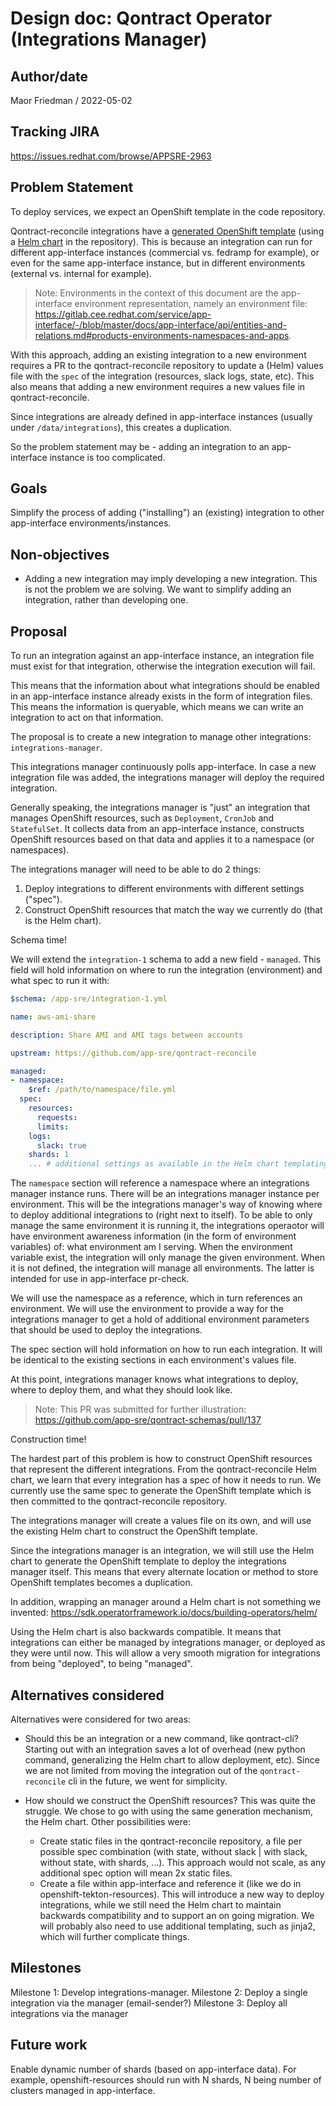 # Design doc: Qontract Operator (Integrations Manager)

## Author/date

Maor Friedman / 2022-05-02

## Tracking JIRA

https://issues.redhat.com/browse/APPSRE-2963

## Problem Statement

To deploy services, we expect an OpenShift template in the code repository.

Qontract-reconcile integrations have a [generated OpenShift template](https://github.com/app-sre/qontract-reconcile/tree/master/openshift) (using a [Helm chart](https://github.com/app-sre/qontract-reconcile/tree/master/helm) in the repository). This is because an integration can run for different app-interface instances (commercial vs. fedramp for example), or even for the same app-interface instance, but in different environments (external vs. internal for example).

> Note: Environments in the context of this document are the app-interface environment representation, namely an environment file: https://gitlab.cee.redhat.com/service/app-interface/-/blob/master/docs/app-interface/api/entities-and-relations.md#products-environments-namespaces-and-apps.

With this approach, adding an existing integration to a new environment requires a PR to the qontract-reconcile repository to update a (Helm) values file with the `spec` of the integration (resources, slack logs, state, etc). This also means that adding a new environment requires a new values file in qontract-reconcile.

Since integrations are already defined in app-interface instances (usually under `/data/integrations`), this creates a duplication.

So the problem statement may be - adding an integration to an app-interface instance is too complicated.

## Goals

Simplify the process of adding ("installing") an (existing) integration to other app-interface environments/instances.

## Non-objectives

* Adding a new integration may imply developing a new integration. This is not the problem we are solving. We want to simplify adding an integration, rather than developing one.

## Proposal

To run an integration against an app-interface instance, an integration file must exist for that integration, otherwise the integration execution will fail.

This means that the information about what integrations should be enabled in an app-interface instance already exists in the form of integration files. This means the information is queryable, which means we can write an integration to act on that information.

The proposal is to create a new integration to manage other integrations: `integrations-manager`.

This integrations manager continuously polls app-interface. In case a new integration file was added, the integrations manager will deploy the required integration.

Generally speaking, the integrations manager is "just" an integration that manages OpenShift resources, such as `Deployment`, `CronJob` and `StatefulSet`. It collects data from an app-interface instance, constructs OpenShift resources based on that data and applies it to a namespace (or namespaces).

The integrations manager will need to be able to do 2 things:
1. Deploy integrations to different environments with different settings ("spec").
2. Construct OpenShift resources that match the way we currently do (that is the Helm chart).

Schema time!

We will extend the `integration-1` schema to add a new field - `managed`. This field will hold information on where to run the integration (environment) and what spec to run it with:
  ```yaml
  $schema: /app-sre/integration-1.yml

  name: aws-ami-share

  description: Share AMI and AMI tags between accounts

  upstream: https://github.com/app-sre/qontract-reconcile

  managed:
  - namespace:
      $ref: /path/to/namespace/file.yml
    spec:
      resources:
        requests:
        limits:
      logs:
        slack: true
      shards: 1
      ... # additional settings as available in the Helm chart templating
  ```

The `namespace` section will reference a namespace where an integrations manager instance runs. There will be an integrations manager instance per environment. This will be the integrations manager's way of knowing where to deploy additional integrations to (right next to itself). To be able to only manage the same environment it is running it, the integrations operaotor will have environment awareness information (in the form of environment variables) of: what environment am I serving. When the environment variable exist, the integration will only manage the given environment. When it is not defined, the integration will manage all environments. The latter is intended for use in app-interface pr-check.

We will use the namespace as a reference, which in turn references an environment. We will use the environment to provide a way for the integrations manager to get a hold of additional environment parameters that should be used to deploy the integrations.

The spec section will hold information on how to run each integration. It will be identical to the existing sections in each environment's values file.

At this point, integrations manager knows what integrations to deploy, where to deploy them, and what they should look like.

> Note: This PR was submitted for further illustration: https://github.com/app-sre/qontract-schemas/pull/137

Construction time!

The hardest part of this problem is how to construct OpenShift resources that represent the different integrations. From the qontract-reconcile Helm chart, we learn that every integration has a spec of how it needs to run. We currently use the same spec to generate the OpenShift template which is then committed to the qontract-reconcile repository.

The integrations manager will create a values file on its own, and will use the existing Helm chart to construct the OpenShift template.

Since the integrations manager is an integration, we will still use the Helm chart to generate the OpenShift template to deploy the integrations manager itself. This means that every alternate location or method to store OpenShift templates becomes a duplication.

In addition, wrapping an manager around a Helm chart is not something we invented: https://sdk.operatorframework.io/docs/building-operators/helm/

Using the Helm chart is also backwards compatible. It means that integrations can either be managed by integrations manager, or deployed as they were until now. This will allow a very smooth migration for integrations from being "deployed", to being "managed".

## Alternatives considered

Alternatives were considered for two areas:

* Should this be an integration or a new command, like qontract-cli?
Starting out with an integration saves a lot of overhead (new python command, generalizing the Helm chart to allow deployment, etc). Since we are not limited from moving the integration out of the `qontract-reconcile` cli in the future, we went for simplicity.

* How should we construct the OpenShift resources?
This was quite the struggle. We chose to go with using the same generation mechanism, the Helm chart. Other possibilities were:
  - Create static files in the qontract-reconcile repository, a file per possible spec combination (with state, without slack | with slack, without state, with shards, ...). This approach would not scale, as any additional spec option will mean 2x static files.
  - Create a file within app-interface and reference it (like we do in openshift-tekton-resources). This will introduce a new way to deploy integrations, while we still need the Helm chart to maintain backwards compatibility and to support an on going migration. We will probably also need to use additional templating, such as jinja2, which will further complicate things.

## Milestones

Milestone 1: Develop integrations-manager.
Milestone 2: Deploy a single integration via the manager (email-sender?)
Milestone 3: Deploy all integrations via the manager

## Future work

Enable dynamic number of shards (based on app-interface data). For example, openshift-resources should run with N shards, N being number of clusters managed in app-interface.

